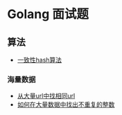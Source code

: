 # Golang 面试题

## 算法
* [一致性hash算法](algorithm/docs/consistent-hashing.md)
### 海量数据
* [从大量url中找相同url](algorithm/docs/find-same-url.md)
* [如何在大量数据中找出不重复的整数](algorithm/docs/find-unique-integers.md)
